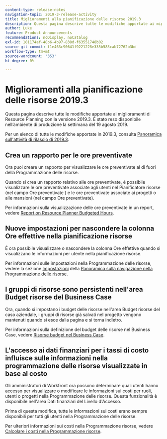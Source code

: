 ```yaml
---
content-type: release-notes
navigation-topic: 2019-3-release-activity
title: Miglioramenti alla pianificazione delle risorse 2019.3
description: Questa pagina descrive tutte le modifiche apportate ai miglioramenti di Resource Planning con la versione 2019.3. È stato reso disponibile nell’ambiente di produzione la settimana del 19 agosto 2019.
author: Luke
feature: Product Announcements
recommendations: noDisplay, noCatalog
exl-id: 181174af-48b6-4b97-838d-f63551748b02
source-git-commit: f1e463c90641f9221228e335b583cab72762b3bd
workflow-type: tm+mt
source-wordcount: '353'
ht-degree: 0%

---
```


# Miglioramenti alla pianificazione delle risorse 2019.3

Questa pagina descrive tutte le modifiche apportate ai miglioramenti di Resource Planning con la versione 2019.3. È stato reso disponibile nell’ambiente di produzione la settimana del 19 agosto 2019.

Per un elenco di tutte le modifiche apportate in 2019.3, consulta [Panoramica sull&#39;attività di rilascio di 2019.3](../../../../product-announcements/product-releases/quarterly-release-archive/2019.3-release-activity/2019-3-release-activity-overview.md).

## Crea un rapporto per le ore preventivate

Ora puoi creare un rapporto per visualizzare le ore preventivate al di fuori della Programmazione delle risorse.

Quando si crea un rapporto relativo alle ore preventivate, è possibile visualizzare le ore preventivate associate agli utenti nel Pianificatore risorse (nel campo Ore preventivate ) e le ore preventivate associate ai progetti o alle mansioni (nel campo Ore preventivate).

Per informazioni sulla visualizzazione delle ore preventivate in un report, vedere [Report on Resource Planner Budgeted Hours](../../../../resource-mgmt/resource-planning/report-on-budgeted-hours.md).

## Nuove impostazioni per nascondere la colonna Ore effettive nella pianificazione risorse

È ora possibile visualizzare o nascondere la colonna Ore effettive quando si visualizzano le informazioni per utente nella pianificazione risorse.

Per informazioni sulle impostazioni nella Programmazione delle risorse, vedere la sezione [Impostazioni](../../../../resource-mgmt/resource-planning/resource-planner-navigation.md#settings) della [Panoramica sulla navigazione nella Programmazione delle risorse](../../../../resource-mgmt/resource-planning/resource-planner-navigation.md).

## I gruppi di risorse sono persistenti nell&#39;area Budget risorse del Business Case

Ora, quando si impostano i budget delle risorse nell&#39;area Budget risorse del caso aziendale, i gruppi di risorse già salvati nel progetto vengono mantenuti quando si esce dalla pagina e si torna indietro.

Per informazioni sulla definizione del budget delle risorse nel Business Case, vedere [Risorse budget nel Business Case](../../../../manage-work/projects/define-a-business-case/budget-resources-in-business-case.md).

## L&#39;accesso ai dati finanziari per i tassi di costo influisce sulle informazioni nella programmazione delle risorse visualizzate in base al costo

Gli amministratori di Workfront ora possono determinare quali utenti hanno accesso per visualizzare o modificare le informazioni sui costi per ruoli, utenti o progetti nella Programmazione delle risorse. Questa funzionalità è disponibile nell&#39;area Dati finanziari del Livello d&#39;Accesso.

Prima di questa modifica, tutte le informazioni sui costi erano sempre disponibili per tutti gli utenti nella Programmazione delle risorse.

Per ulteriori informazioni sui costi nella Programmazione risorse, vedere [Calcolare i costi nella Programmazione risorse](../../../../resource-mgmt/resource-planning/calculate-costs-resource-planner.md).

